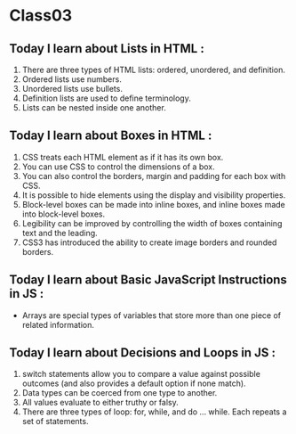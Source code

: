 # Class03

## Today I learn about Lists in HTML :
1. There are three types of HTML lists: ordered,
unordered, and definition.
2. Ordered lists use numbers.
3. Unordered lists use bullets.
4. Definition lists are used to define terminology.
5. Lists can be nested inside one another.

## Today I learn about Boxes in HTML :
1. CSS treats each HTML element as if it has its own box.
2. You can use CSS to control the dimensions of a box.
3. You can also control the borders, margin and padding
for each box with CSS.
4. It is possible to hide elements using the display and
visibility properties.
5. Block-level boxes can be made into inline boxes, and
inline boxes made into block-level boxes.
6. Legibility can be improved by controlling the width of
boxes containing text and the leading.
7. CSS3 has introduced the ability to create image
borders and rounded borders.

## Today I learn about Basic JavaScript Instructions in JS :
* Arrays are special types of variables that store more
than one piece of related information.

## Today I learn about Decisions and Loops in JS :
1. switch statements allow you to compare a value
against possible outcomes (and also provides a default
option if none match).
2. Data types can be coerced from one type to another.
3. All values evaluate to either truthy or falsy.
4. There are three types of loop: for, while, and
do ... while. Each repeats a set of statements.